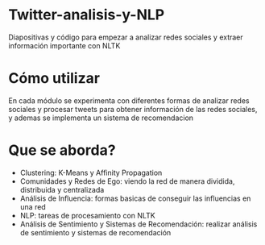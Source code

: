 # Twitter-analisis-y-NLP
Diapositivas y código para empezar a analizar redes sociales y extraer información importante con NLTK

# Cómo utilizar
En cada módulo se experimenta con diferentes formas de analizar redes sociales y procesar tweets para obtener información de las redes sociales, y ademas se implementa un sistema de recomendacion

# Que se aborda?

* Clustering: K-Means y Affinity Propagation
* Comunidades y Redes de Ego: viendo la red de manera dividida, distribuida y centralizada
* Análisis de Influencia: formas basicas de conseguir las influencias en una red
* NLP: tareas de procesamiento con NLTK
* Análisis de Sentimiento y Sistemas de Recomendación: realizar análisis de sentimiento y sistemas de recomendación
